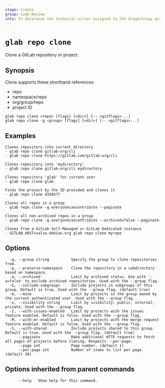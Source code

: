 ```yaml
---
stage: Create
group: Code Review
info: To determine the technical writer assigned to the Stage/Group associated with this page, see https://about.gitlab.com/handbook/product/ux/technical-writing/#assignments
---
```


<!--
This documentation is auto generated by a script.
Please do not edit this file directly. Run `make gen-docs` instead.
-->

# `glab repo clone`

Clone a GitLab repository or project.

## Synopsis

Clone supports these shorthand references:

- repo
- namespace/repo
- org/group/repo
- project ID

```plaintext
glab repo clone <repo> [flags] [<dir>] [-- <gitflags>...]
glab repo clone -g <group> [flags] [<dir>] [-- <gitflags>...]
```

## Examples

```plaintext
Clones repository into current directory
- glab repo clone gitlab-org/cli
- glab repo clone https://gitlab.com/gitlab-org/cli

Clones repository into 'mydirectory'
- glab repo clone gitlab-org/cli mydirectory

Clones repository 'glab' for current user
- glab repo clone glab

Finds the project by the ID provided and clones it
- glab repo clone 4356677

Clones all repos in a group
- glab repo clone -g everyonecancontribute --paginate

Clones all non-archived repos in a group
- glab repo clone -g everyonecancontribute --archived=false --paginate

Clones from a GitLab Self-Managed or GitLab Dedicated instance
- GITLAB_HOST=salsa.debian.org glab repo clone myrepo

```

## Options

```plaintext
  -g, --group string          Specify the group to clone repositories from.
  -p, --preserve-namespace    Clone the repository in a subdirectory based on namespace.
  -a, --archived              Limit by archived status. Use with '-a=false' to exclude archived repositories. Used with the --group flag.
  -G, --include-subgroups     Include projects in subgroups of this group. Default is true. Used with the --group flag. (default true)
  -m, --mine                  Limit by projects in the group owned by the current authenticated user. Used with the --group flag.
  -v, --visibility string     Limit by visibility: public, internal, private. Used with the --group flag.
  -I, --with-issues-enabled   Limit by projects with the issues feature enabled. Default is false. Used with the --group flag.
  -M, --with-mr-enabled       Limit by projects with the merge request feature enabled. Default is false. Used with the --group flag.
  -S, --with-shared           Include projects shared to this group. Default is true. Used with the --group flag. (default true)
      --paginate              Make additional HTTP requests to fetch all pages of projects before cloning. Respects --per-page.
      --page int              Page number. (default 1)
      --per-page int          Number of items to list per page. (default 30)
```

## Options inherited from parent commands

```plaintext
      --help   Show help for this command.
```

